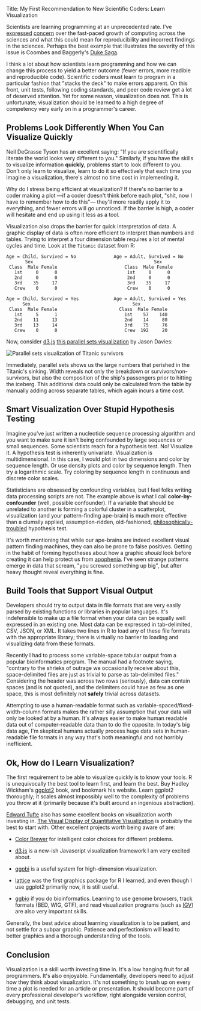 Title: My First Recommendation to New Scientific Coders: Learn Visualization

Scientists are learning programming at an unprecedented rate. I've
[expressed](http://vincebuffalo.org/2012/03/08/the-beauty-of-bioconductor.html)
[concern](http://www.dataists.com/2010/09/careful-statistical-computing-part-1/)
over the fast-paced growth of computing across the sciences and what
this could mean for reproducibility and incorrect findings in the
sciences. Perhaps the best example that illustrates the severity of
this issue is Coombes and Baggerly's [Duke
Saga](http://bioinformatics.mdanderson.org/Supplements/ReproRsch-All/Modified/StarterSet/index.html). 

I think a lot about how scientists learn programming and how we can
change this process to yield a better outcome (fewer errors, more
readible and reproducible code). Scientific coders must learn to
program in a particular fashion that "stacks the deck" to make errors
apparent. On this front, unit tests, following coding standards, and
peer code review get a lot of deserved attention. Yet for some reason,
visualization does not. This is unfortunate; visualization should be
learned to a high degree of competency very early on in a programmer's
career.

## Problems Look Differently When You Can Visualize Quickly

Neil DeGrasse Tyson has an excellent saying: "If you are
scientifically literate the world looks very different to you."
Similarly, if you have the skills to visualize information
**quickly**, problems start to look different to you. Don't only learn
to visualize, learn to do it so effectively that each time you imagine
a visualization, there's almost no time cost in implementing it.

Why do I stress being efficient at visualization? If there's no
barrier to a coder making a plot —if a coder doesn't think before each
plot, "shit, now I have to remember how to do this"— they'll more
readily apply it to everything, and fewer errors will go unnoticed. If
the barrier is high, a coder will hesitate and end up using it less as
a tool.

Visualization also drops the barrier for quick interpretation of data.
A graphic display of data is often more efficient to interpret than
numbers and tables. Trying to interpret a four dimension table
requires a lot of mental cycles and time. Look at the `Titanic`
dataset from R:

    Age = Child, Survived = No              Age = Adult, Survived = No
           Sex                                             Sex
     Class  Male Female                         Class  Male Female
       1st     0      0                          1st     0      0
       2nd     0      0                          2nd     0      0
       3rd    35     17                          3rd    35     17
       Crew    0      0                          Crew    0      0

    Age = Child, Survived = Yes             Age = Adult, Survived = Yes
          Sex                                      Sex
     Class  Male Female                       Class  Male Female
       1st     5      1                         1st    57    140 
       2nd    11     13                         2nd    14     80
       3rd    13     14                         3rd    75     76
       Crew    0      0                         Crew  192     20

Now, consider [d3.js](http://www.d3js.org) [this parallel sets
visualization](http://www.jasondavies.com/parallel-sets/) by Jason
Davies:

![Parallel sets visualization of Titanic survivors](/images/parallel-sets-titanic.png)

Immediately, parallel sets shows us the large numbers that perished in
the Titanic's sinking. Width reveals not only the breakdown or
survivors/non-survivors, but also the composition of the ship's
passengers prior to hitting the iceberg. This additional data could
only be calculated from the table by manually adding across separate
tables, which again incurs a time cost.

## Smart Visualization Over Stupid Hypothesis Testing

Imagine you've just written a nucleotide sequence processing algorithm
and you want to make sure it isn't being confounded by large sequences
or small sequences. Some scientists reach for a hypothesis test. No!
Visualize it. A hypothesis test is inherently
univariate. Visualization is multidimensional. In this case, I would
plot in two dimensions and color by sequence length. Or use density
plots and color by sequence length. Then try a logarithmic scale. Try
coloring by sequence length in continuous and discrete color scales.

Statisticians are obsessed by confounding variables, but I feel folks
writing data processing scripts are not. The example above is what I
call **color-by-confounder** (well, possible confounder). If a
variable that should be unrelated to another is forming a colorful
cluster in a scatterplot, visualization (and your pattern-finding
ape-brain) is much more effective than a clumsily applied,
assumption-ridden, old-fashioned,
[philosophically-troubled](http://polmeth.wustl.edu/media/Paper/gill99.pdf)
hypothesis test.

It's worth mentioning that while our ape-brains are indeed excellent
visual pattern finding machines, they can also be prone to false
positives. Getting in the habit of forming hypotheses about how a
graphic *should* look before creating it can help protect us from
[apophenia](http://en.wikipedia.org/wiki/Apophenia). I've seen strange
patterns emerge in data that scream, "you screwed something up big",
but after heavy thought reveal everything is fine.

## Build Tools that Support Visual Output

Developers should try to output data in file formats that are very
easily parsed by existing functions or libraries in popular
languages. It's indefensible to make up a file format when your data
can be equally well expressed in an existing one. Most data can be
expressed in tab-delimited, CSV, JSON, or XML. It takes two lines in R
to load any of these file formats with the appropriate library; there
is virtually no barrier to loading and visualizing data from these
formats.

Recently I had to process some variable-space tabular output from a
popular bioinformatics program. The manual had a footnote saying,
"contrary to the shrieks of outrage we occasionally receive about
this, space-delimited files are just as trivial to parse as
tab-delimited files." Considering the header was across two rows
(seriously), data can contain spaces (and is not quoted), and the
delimiters could have as few as one space, this is most definitely not
**safely** trivial across datasets.

Attempting to use a human-readable format such as
variable-spaced/fixed-width-column formats makes the rather silly
assumption that your data will only be looked at by a human. It's
always easier to make human readable data out of computer-readable
data than to do the opposite. In today's big data age, I'm skeptical
humans actually process huge data sets in human-readable file formats
in any way that's both meaningful and not horribly inefficient.

## Ok, How do I Learn Visualization?

The first requirement to be able to visualize quickly is to know your
tools. R is unequivocally the best tool to learn first, and learn the
best. Buy Hadley Wickham's [ggplot2](http://ggplot2.org/) book, and
bookmark his website. Learn ggplot2 thoroughly; it scales almost
impossibly well to the complexity of problems you throw at it
(primarily because it's built around an ingenious abstraction).

[Edward Tufte](htttp://www.edwardtufte.com) also has some excellent
books on visualization worth investing in. [The Visual Display of
Quantitative
Visualization](http://www.amazon.com/The-Visual-Display-Quantitative-Information/dp/0961392142/ref=sr_1_1?ie=UTF8&qid=1352871358&sr=8-1&keywords=edward+tufte)
is probably the best to start with. Other excellent projects worth
being aware of are: 

 - [Color Brewer](http://colorbrewer2.org/) for intelligent color
   choices for different problems.

 - [d3.js](http://d3js.org) is a new-ish Javascript visualization
    framework I am very excited about.

 - [ggobi](http://www.ggobi.org/) is a useful system for
   high-dimension visualization.

 - [lattice](http://cran.r-project.org/web/packages/lattice/index.html)
   was the first graphics package for R I learned, and even though I
   use ggplot2 primarily now, it is still useful.

 - [ggbio](http://www.bioconductor.org/packages/2.11/bioc/html/ggbio.html)
   if you do bioinformatics. Learning to use genome browsers, track
   formats (BED, WIG, GTF), and read visualization programs (such as
   [IGV](http://www.broadinstitute.org/igv/)) are also very important
   skills.

Generally, the best advice about learning visualization is to be
patient, and not settle for a subpar graphic. Patience and
perfectionism will lead to better graphics and a thorough
understanding of the tools. 

## Conclusion 

Visualization is a skill worth investing time in. It's a low hanging
fruit for all programmers. It's also enjoyable. Fundamentally,
developers need to adjust how they think about visualization. It's not
something to brush up on every time a plot is needed for an article or
presentation. It should become part of every professional developer's
workflow, right alongside version control, debugging, and unit tests.


